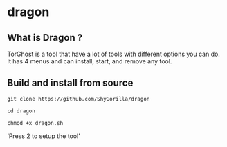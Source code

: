 # dragon

## What is Dragon ?
TorGhost is a tool that have a lot of tools with different options you can do. It has 4 menus and can install, start, and remove any tool.

## Build and install from source
`git clone https://github.com/ShyGorilla/dragon`

`cd dragon`

`chmod +x dragon.sh`

‘Press 2 to setup the tool’
